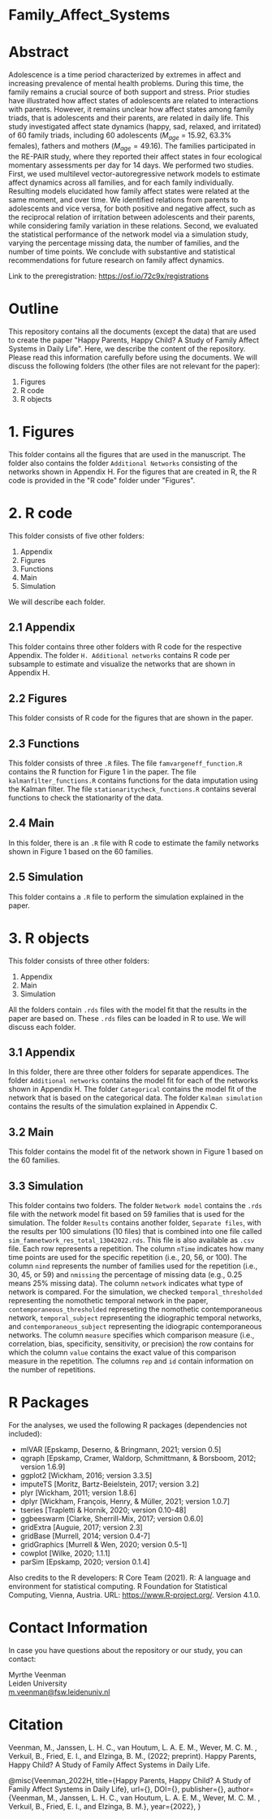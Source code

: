 # Family_Affect_Systems

# Abstract 

Adolescence is a time period characterized by extremes in affect and increasing prevalence of mental health problems. During this time, the family remains a crucial source of both support and stress. Prior studies have illustrated how affect states of adolescents are related to interactions with parents. However, it remains unclear how affect states among family triads, that is adolescents and their parents, are related in daily life. This study investigated affect state dynamics (happy, sad, relaxed, and irritated) of 60 family triads, including 60 adolescents ($M_{age}$ = 15.92, $63.3$\% females), fathers and mothers ($M_{age} = 49.16$). The families participated in the RE-PAIR study, where they reported their affect states in four ecological momentary assessments per day for 14 days. We performed two studies. First, we used multilevel vector-autoregressive network models to estimate affect dynamics across all families, and for each family individually. Resulting models elucidated how family affect states were related at the same moment, and over time. We identified relations from parents to adolescents and vice versa, for both positive and negative affect, such as the reciprocal relation of irritation between adolescents and their parents, while considering family variation in these relations. Second, we evaluated the statistical performance of the network model via a simulation study, varying the percentage missing data, the number of families, and the number of time points. We conclude with substantive and statistical recommendations for future research on family affect dynamics. 

Link to the preregistration: https://osf.io/72c9x/registrations 

# Outline 

This repository contains all the documents (except the data) that are used to create the paper "Happy Parents, Happy Child? A Study of Family Affect Systems in Daily Life". Here, we describe the content of the repository. Please read this information carefully before using the documents. We will discuss the following folders (the other files are not relevant for the paper): 

1. Figures 
2. R code 
3. R objects 

# 1. Figures 

This folder contains all the figures that are used in the manuscript. The folder also contains the folder `Additional Networks` consisting of the networks shown in Appendix H. For the figures that are created in R, the R code is provided in the "R code" folder under "Figures". 

# 2. R code 

This folder consists of five other folders: 

1. Appendix 
2. Figures 
3. Functions 
4. Main 
5. Simulation 

We will describe each folder. 

## 2.1 Appendix 

This folder contains three other folders with R code for the respective Appendix. The folder `H. Additional networks` contains R code per subsample to estimate and visualize the networks that are shown in Appendix H. 

## 2.2 Figures 

This folder consists of R code for the figures that are shown in the paper. 

## 2.3 Functions 

This folder consists of three `.R` files. The file `famvargeneff_function.R` contains the R function for Figure 1 in the paper. The file `kalmanfilter_functions.R` contains functions for the data imputation using the Kalman filter. The file `stationaritycheck_functions.R` contains several functions to check the stationarity of the data. 

## 2.4 Main 

In this folder, there is an `.R` file with R code to estimate the family networks shown in Figure 1 based on the 60 families. 

## 2.5 Simulation 

This folder contains a `.R` file to perform the simulation explained in the paper. 

# 3. R objects 

This folder consists of three other folders: 

1. Appendix 
2. Main 
3. Simulation 

All the folders contain `.rds` files with the model fit that the results in the paper are based on. These `.rds` files can be loaded in R to use. We will discuss each folder. 

## 3.1 Appendix 

In this folder, there are three other folders for separate appendices. The folder `Additional networks` contains the model fit for each of the networks shown in Appendix H. The folder `Categorical` contains the model fit of the network that is based on the categorical data. The folder `Kalman simulation` contains the results of the simulation explained in Appendix C. 

## 3.2 Main 

This folder contains the model fit of the network shown in Figure 1 based on the 60 families. 

## 3.3 Simulation 

This folder contains two folders. The folder `Network model` contains the `.rds` file with the network model fit based on 59 families that is used for the simulation. The folder `Results` contains another folder, `Separate files`, with the results per 100 simulations (10 files) that is combined into one file called `sim_famnetwork_res_total_13042022.rds`. This file is also available as `.csv` file. Each row represents a repetition. The column `nTime` indicates how many time points are used for the specific repetition (i.e., 20, 56, or 100). The column `nind` represents the number of families used for the repetition (i.e., 30, 45, or 59) and `nmissing` the percentage of missing data (e.g., 0.25 means 25% missing data). The column `network` indicates what type of network is compared. For the simulation, we checked `temporal_thresholded` representing the nomothetic temporal network in the paper, `contemporaneous_thresholded` represeting the nomothetic contemporaneous network, `temporal_subject` representing the idiographic temporal networks, and `contemporaneous_subject` representing the idiograpic contemporaneous networks. The column `measure` specifies which comparison measure (i.e., correlation, bias, specificity, sensitivity, or precision) the row contains for which the column `value` contains the exact value of this comparison measure in the repetition. The columns `rep` and `id` contain information on the number of repetitions. 

# R Packages 

For the analyses, we used the following R packages (dependencies not included): 

- mlVAR [Epskamp, Deserno, & Bringmann, 2021; version 0.5]
- qgraph [Epskamp, Cramer, Waldorp, Schmittmann, & Borsboom, 2012; version 1.6.9]
- ggplot2 [Wickham, 2016; version 3.3.5]
- imputeTS [Moritz, Bartz-Beielstein, 2017; version 3.2]
- plyr [Wickham, 2011; version 1.8.6]
- dplyr [Wickham, François, Henry, & Müller, 2021; version 1.0.7]
- tseries [Trapletti & Hornik, 2020; version 0.10-48]
- ggbeeswarm [Clarke, Sherrill-Mix, 2017; version 0.6.0]
- gridExtra [Auguie, 2017; version 2.3]
- gridBase [Murrell, 2014; version 0.4-7]
- gridGraphics [Murrell & Wen, 2020; version 0.5-1]
- cowplot [Wilke, 2020; 1.1.1]
- parSim [Epskamp, 2020; version 0.1.4]

Also credits to the R developers: R Core Team (2021). R: A language and environment for statistical computing. R Foundation for Statistical Computing, Vienna, Austria. URL: https://www.R-project.org/. Version 4.1.0.  


# Contact Information 
In case you have questions about the repository or our study, you can contact: 

Myrthe Veenman  
Leiden University  
m.veenman@fsw.leidenuniv.nl 

# Citation 
Veenman, M., Janssen, L. H. C., van Houtum, L. A. E. M., Wever, M. C. M. , Verkuil, B., Fried, E. I., and Elzinga, B. M., (2022; preprint). Happy Parents, Happy Child? A Study of Family Affect Systems in Daily Life. 

@misc{Veenman_2022H, 
 title={Happy Parents, Happy Child? A Study of Family Affect Systems in Daily Life},
 url={},
 DOI={},
 publisher={},
 author={Veenman, M., Janssen, L. H. C., van Houtum, L. A. E. M., Wever, M. C. M. , Verkuil, B., Fried, E. I., and Elzinga, B. M.},
 year={2022},
}


